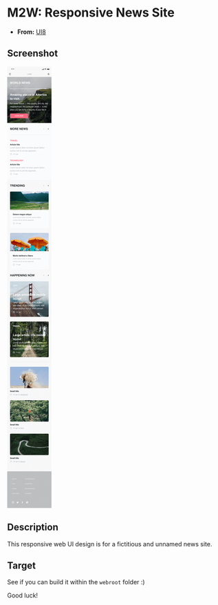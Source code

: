 # M2W: Responsive News Site

- **From:** [UI8](https://ui8.net/ui8/products/responsive-resize-kit)

## Screenshot

![Screenshot of the news site on a mobile browser](./docs/mobile.png)

## Description

This responsive web UI design is for a fictitious and unnamed news site.

## Target

See if you can build it within the `webroot` folder :)

Good luck!
